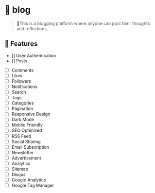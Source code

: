 #    🤗 blog
> 🙌This is a blogging platform where anyone can post their thoughts and reflections.
## 📝 Features
- [] User Authentication
- [] Posts
- [ ] Comments
- [ ] Likes
- [ ] Followers
- [ ] Notifications
- [ ] Search
- [ ] Tags
- [ ] Categories
- [ ] Pagination
- [ ] Responsive Design
- [ ] Dark Mode
- [ ] Mobile Friendly
- [ ] SEO Optimized
- [ ] RSS Feed
- [ ] Social Sharing
- [ ] Email Subscription
- [ ] Newsletter
- [ ] Advertisement
- [ ] Analytics
- [ ] Sitemap
- [ ] Disqus
- [ ] Google Analytics
- [ ] Google Tag Manager
